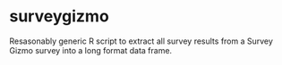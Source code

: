 # surveygizmo
Resasonably generic R script to extract all survey results from a Survey Gizmo survey into a long format data frame.
